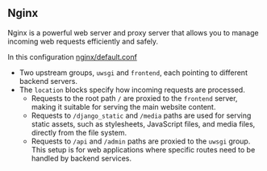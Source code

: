 ## Nginx

Nginx is a powerful web server and proxy server that allows you to manage incoming web requests efficiently and safely. 

In this configuration [nginx/default.conf](https://github.com/cwchen1102/docker-django-react-nginx-uwsgi-postgres/blob/master/nginx/default.conf)

- Two upstream groups, `uwsgi` and `frontend`, each pointing to different backend servers.
- The `location` blocks specify how incoming requests are processed.
    - Requests to the root path `/` are proxied to the `frontend` server, making it suitable for serving the main website content.
    - Requests to `/django_static` and `/media` paths are used for serving static assets, such as stylesheets, JavaScript files, and media files, directly from the file system.
    - Requests to `/api` and `/admin` paths are proxied to the `uwsgi` group. This setup is for web applications where specific routes need to be handled by backend services.
